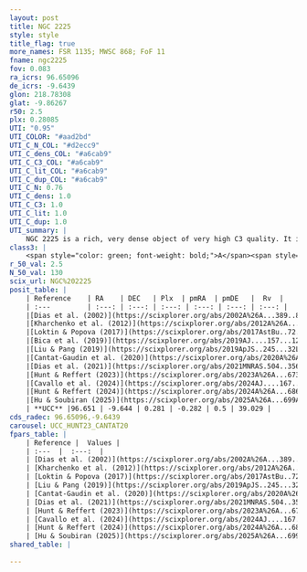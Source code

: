 ```yaml
---
layout: post
title: NGC 2225
style: style
title_flag: true
more_names: FSR 1135; MWSC 868; FoF 11
fname: ngc2225
fov: 0.083
ra_icrs: 96.65096
de_icrs: -9.6439
glon: 218.78308
glat: -9.86267
r50: 2.5
plx: 0.28085
UTI: "0.95"
UTI_COLOR: "#aad2bd"
UTI_C_N_COL: "#d2ecc9"
UTI_C_dens_COL: "#a6cab9"
UTI_C_C3_COL: "#a6cab9"
UTI_C_lit_COL: "#a6cab9"
UTI_C_dup_COL: "#a6cab9"
UTI_C_N: 0.76
UTI_C_dens: 1.0
UTI_C_C3: 1.0
UTI_C_lit: 1.0
UTI_C_dup: 1.0
UTI_summary: |
    NGC 2225 is a rich, very dense object of very high C3 quality. It is very well-studied in the literature.
class3: |
    <span style="color: green; font-weight: bold;">A</span><span style="color: green; font-weight: bold;">A</span>
r_50_val: 2.5
N_50_val: 130
scix_url: NGC%202225
posit_table: |
    | Reference    | RA    | DEC   | Plx  | pmRA  | pmDE   |  Rv  |
    | :---         | :---: | :---: | :---: | :---: | :---: | :---: |
    |[Dias et al. (2002)](https://scixplorer.org/abs/2002A%26A...389..871D) | 96.65 | -9.638 | -- | 1.31 | -1.97 | -- |
    |[Kharchenko et al. (2012)](https://scixplorer.org/abs/2012A%26A...543A.156K) | 96.656 | -9.64 | -- | 1.31 | -1.97 | -- |
    |[Loktin & Popova (2017)](https://scixplorer.org/abs/2017AstBu..72..257L) | 96.645 | -9.637 | -- | 1.31 | -1.97 | -- |
    |[Bica et al. (2019)](https://scixplorer.org/abs/2019AJ....157...12B) | 96.66 | -9.634 | -- | -- | -- | -- |
    |[Liu & Pang (2019)](https://scixplorer.org/abs/2019ApJS..245...32L) | 96.644 | -9.637 | 0.276 | -0.273 | 0.553 | -- |
    |[Cantat-Gaudin et al. (2020)](https://scixplorer.org/abs/2020A%26A...640A...1C) | 96.652 | -9.643 | 0.29 | -0.28 | 0.501 | -- |
    |[Dias et al. (2021)](https://scixplorer.org/abs/2021MNRAS.504..356D) | 96.646 | -9.644 | 0.287 | -0.257 | 0.491 | -- |
    |[Hunt & Reffert (2023)](https://scixplorer.org/abs/2023A%26A...673A.114H) | 96.654 | -9.642 | 0.285 | -0.294 | 0.507 | 41.633 |
    |[Cavallo et al. (2024)](https://scixplorer.org/abs/2024AJ....167...12C) | 96.651 | -9.645 | 0.286 | -- | -- | -- |
    |[Hunt & Reffert (2024)](https://scixplorer.org/abs/2024A%26A...686A..42H) | 96.654 | -9.642 | 0.285 | -0.294 | 0.507 | 41.633 |
    |[Hu & Soubiran (2025)](https://scixplorer.org/abs/2025A%26A...699A.246H) | 96.651 | -9.645 | -- | -- | -- | -- |
    | **UCC** |96.651 | -9.644 | 0.281 | -0.282 | 0.5 | 39.029 | 
cds_radec: 96.65096,-9.6439
carousel: UCC_HUNT23_CANTAT20
fpars_table: |
    | Reference |  Values |
    | :---  |  :---:  |
    | [Dias et al. (2002)](https://scixplorer.org/abs/2002A%26A...389..871D) | `E(B-V)=0.35, Dist=3200.0, Age=9.11, [Fe/H]=-0.38` |
    | [Kharchenko et al. (2012)](https://scixplorer.org/abs/2012A%26A...543A.156K) | `e_bv=0.354, distance=3201, log_age=9.165, metallicity=-0.4` |
    | [Loktin & Popova (2017)](https://scixplorer.org/abs/2017AstBu..72..257L) | `E(B-V)=0.508, Dmod=13.246, logt=9.02` |
    | [Liu & Pang (2019)](https://scixplorer.org/abs/2019ApJS..245...32L) | `Age=2.04, Z=-0.5` |
    | [Cantat-Gaudin et al. (2020)](https://scixplorer.org/abs/2020A%26A...640A...1C) | `AVNN=0.96, DMNN=12.65, AgeNN=9.14` |
    | [Dias et al. (2021)](https://scixplorer.org/abs/2021MNRAS.504..356D) | `Av=1.395, Dist=2716, logage=9.135, [Fe/H]=0.012` |
    | [Hunt & Reffert (2023)](https://scixplorer.org/abs/2023A%26A...673A.114H) | `AV50=1.328, diffAV50=0.916, MOD50=12.458, logAge50=9.164` |
    | [Cavallo et al. (2024)](https://scixplorer.org/abs/2024AJ....167...12C) | `AV50=1.19, dMod50=12.16, logAge50=9.18, [Fe/H]50=0.32` |
    | [Hunt & Reffert (2024)](https://scixplorer.org/abs/2024A%26A...686A..42H) | `MassJ=1112.57` |
    | [Hu & Soubiran (2025)](https://scixplorer.org/abs/2025A%26A...699A.246H) | `MA22=-0.17, MA23f=-0.37, MA23g=-0.2, MZ23=-0.34, MK24=-0.33, MF24=-0.2` |
shared_table: |
    
---
```

